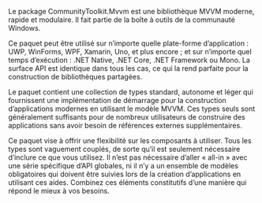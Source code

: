 ﻿Le package CommunityToolkit.Mvvm est une bibliothèque MVVM moderne, rapide et modulaire. Il fait partie de la boîte à outils de la communauté Windows.

Ce paquet peut être utilisé sur n’importe quelle plate-forme d’application : UWP, WinForms, WPF, Xamarin, Uno, et plus encore ; et sur n’importe quel temps d’exécution : .NET Native, .NET Core, .NET Framework ou Mono. La surface API est identique dans tous les cas, ce qui la rend parfaite pour la construction de bibliothèques partagées.

Le paquet contient une collection de types standard, autonome et léger qui fournissent une implémentation de démarrage pour la construction d’applications modernes en utilisant le modèle MVVM. Ces types seuls sont généralement suffisants pour de nombreux utilisateurs de construire des applications sans avoir besoin de références externes supplémentaires.

Ce paquet vise à offrir une flexibilité sur les composants à utiliser. Tous les types sont vaguement couplés, de sorte qu’il est seulement nécessaire d’inclure ce que vous utilisez. Il n’est pas nécessaire d’aller « all-in » avec une série spécifique d’API globales, ni il n’y a un ensemble de modèles obligatoires qui doivent être suivies lors de la création d’applications en utilisant ces aides. Combinez ces éléments constitutifs d’une manière qui répond le mieux à vos besoins.